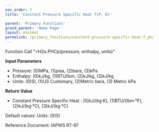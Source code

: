 ```yaml
---
nav_order: 7
title: 'Constant Pressure Specific Heat f(P, H)'

parent: 'Primary Functions'
grand_parent: 'Home Page'
layout: minimal
permalink: /primary_functions/constant-pressure-specific-heat-f_ph/
---
```


Function Call “=H2o.PHCp(pressure, enthalpy, units)”

**Input Parameters**

- Pressure: (0)MPa, (1)psia, (2)bara, (3)kPa
- Enthalpy: (0)kJ/kg, (1)BTU/lbm, (2)kJ/kg, (3)kJ/kg
- Units: (0)SI, (1)US Customary, (2)Metric bara, (3) Metric kPa

**Return Value**

- Constant Pressure Specific Heat : (0)kJ/(kg·K), (1)BTU/(lbm·°F), (2)kJ/(kg·°C), (3)kJ/(kg·°C)

Default values: Units: (0)SI

Reference Document: IAPWS R7-97